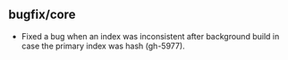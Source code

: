 ## bugfix/core

* Fixed a bug when an index was inconsistent after background build
  in case the primary index was hash (gh-5977).
